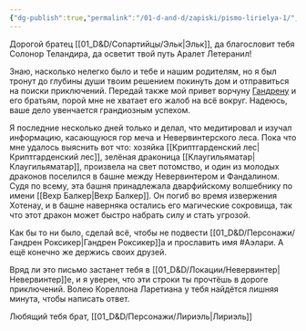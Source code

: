 ```yaml
---
{"dg-publish":true,"permalink":"/01-d-and-d/zapiski/pismo-lirielya-1/","created":"2024-11-09T09:06:49.801+03:00","updated":"2023-12-26T14:54:49.220+03:00"}
---
```



Дорогой братец [[01_D&D/Сопартийцы/Эльк\|Эльк]], да благословит тебя Солонор Теландира, да осветит твой путь Аралет Летеранил!

Знаю, насколько нелегко было и тебе и нашим родителям, но я был тронут до глубины души твоим решением покинуть дом и отправиться на поиски приключений. Передай также мой привет ворчуну [Гандрену](Гандрен%20Роксикер.md) и его братьям, порой мне не хватает его жалоб на всё вокруг. Надеюсь, ваше дело увенчается грандиозным успехом.

Я последние несколько дней только и делал, что медитировал и изучал информацию, касающуюся гор меча и Невервинтерского леса. Пока что мне удалось выяснить вот что: хозяйка [[Криптгарденский лес\|Криптгарденский лес]], зелёная драконица [[Клаугильяматар\|Клаугильяматар]], произвела на свет потомство, и один из молодых драконов поселился в башне между Невервинтером и Фандалином. Судя по всему, эта башня принадлежала дварфийскому волшебнику по имени [[Вехр Балкер\|Вехр Балкер]]. Он погиб во время извержения Хотенау, и в башне наверняка остались его магические сокровища, так что этот дракон может быстро набрать силу и стать угрозой.

Как бы то ни было, сделай всё, чтобы не подвести [[01_D&D/Персонажи/Гандрен Роксикер\|Гандрен Роксикер]]а и прославить имя #Аэлари. А ещё конечно же держись своих друзей.

Вряд ли это письмо застанет тебя в [[01_D&D/Локации/Невервинтер\|Невервинтер]]е, и я уверен, что эти строки ты прочтёшь в дороге приключений. Волею Кореллона Ларетиана у тебя найдётся лишняя минута, чтобы написать ответ.

Любящий тебя брат, [[01_D&D/Персонажи/Лириэль\|Лириэль]]